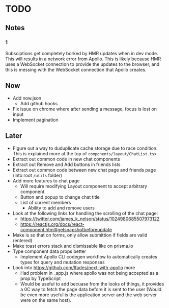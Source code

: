 # TODO

## Notes

### 1

Subsciptions get completely borked by HMR updates when in dev mode. This will
results in a network error from Apollo. This is likely because HMR uses a
WebSocket connection to provide the updates to the browser, and this is messing
with the WebSocket connection that Apollo creates.

## Now

- Add now.json
  - Add github hooks
- Fix issue on chrome where after sending a message, focus is lost on input
- Implement pagination

## Later

- Figure out a way to duduplicate cache storage due to race condition. This is
  explained more at the top of `components/layout/ChatList.tsx`.
- Extract out common code in new chat components
- Extract out Remove and Add buttons in friends lists
- Extract out common code between new chat page and friends page (into root
  `/utils` folder)
- Add more features to chat page
  - Will require modifying Layout component to accept arbitrary component
  - Button and popup to change chat title
  - List of current members
    - Ability to add and remove users
- Look at the following links for handling the scrolling of the chat page:
  - https://twitter.com/james_k_nelson/status/1024980685507973122
  - https://reactjs.org/docs/react-component.html#getsnapshotbeforeupdate
- Make is so that on forms, only allow submittion if fields are valid (entered)
- Make toast errors stack and dismissable like on prisma.io
- Type component data props better
  - Implement Apollo CLI codegen workflow to automatically creates types for
    query and mutation responses
- Look into https://github.com/lfades/next-with-apollo more
  - Had problem in \_app.js where apollo was not being accepted as a prop by
    TypeScript
  - Would be useful to add becuase from the looks of things, it provides a 0C
    way to fetch the page data before it is sent to the user (Would be even more
    useful is the application server and the web server were on the same host).
